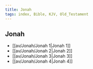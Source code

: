 ```yaml
---
title: Jonah
tags: index, Bible, KJV, Old_Testament
---
```


## Jonah

- [[av/Jonah/Jonah 1|Jonah 1]]
- [[av/Jonah/Jonah 2|Jonah 2]]
- [[av/Jonah/Jonah 3|Jonah 3]]
- [[av/Jonah/Jonah 4|Jonah 4]]
